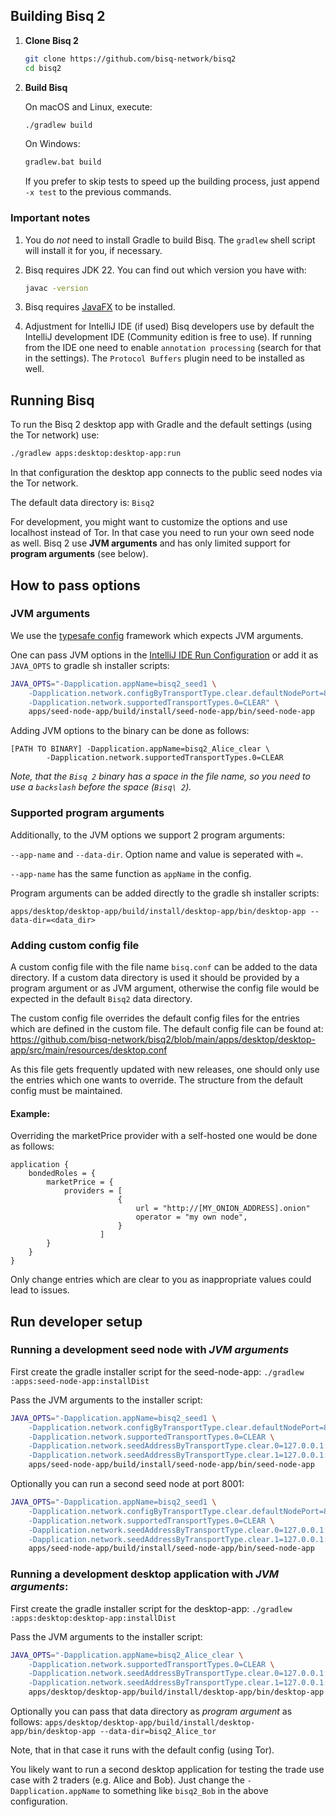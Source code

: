 ## Building Bisq 2

1. **Clone Bisq 2**

   ```sh
   git clone https://github.com/bisq-network/bisq2
   cd bisq2
   ```

2. **Build Bisq**

   On macOS and Linux, execute:
   ```sh
   ./gradlew build
   ```

   On Windows:
   ```cmd
   gradlew.bat build
   ```

   If you prefer to skip tests to speed up the building process, just append `-x test` to the previous commands.

### Important notes

1. You do _not_ need to install Gradle to build Bisq. The `gradlew` shell script will install it for you, if necessary.

2. Bisq requires JDK 22. You can find out which
   version you have with:

   ```sh
   javac -version
   ```
3. Bisq requires [JavaFX](https://openjfx.io/openjfx-docs/) to be installed.

4. Adjustment for IntelliJ IDE (if used)
   Bisq developers use by default the IntelliJ development IDE (Community edition is free to use).
   If running from the IDE one need to enable `annotation processing` (search for that in the settings).
   The `Protocol Buffers` plugin need to be installed as well.

## Running Bisq

To run the Bisq 2 desktop app with Gradle and the default settings (using the Tor network) use:

```sh
./gradlew apps:desktop:desktop-app:run
```

In that configuration the desktop app connects to the public seed nodes via the Tor network.

The default data directory is: `Bisq2`

For development, you might want to customize the options and use localhost instead of Tor. In that case you need to run
your own seed node as well. Bisq 2 use **JVM arguments** and has only limited support for **program arguments** (see
below).

## How to pass options

### JVM arguments

We use the [typesafe config](https://github.com/lightbend/config) framework which expects JVM arguments.

One can pass JVM options in the [IntelliJ IDE Run Configuration](https://i.sstatic.net/gMWQX.png) or add it
as `JAVA_OPTS` to gradle sh installer scripts:

```sh
JAVA_OPTS="-Dapplication.appName=bisq2_seed1 \
    -Dapplication.network.configByTransportType.clear.defaultNodePort=8000 \
    -Dapplication.network.supportedTransportTypes.0=CLEAR" \
    apps/seed-node-app/build/install/seed-node-app/bin/seed-node-app
```

Adding JVM options to the binary can be done as follows:

```
[PATH TO BINARY] -Dapplication.appName=bisq2_Alice_clear \
	    -Dapplication.network.supportedTransportTypes.0=CLEAR
```

_Note, that the `Bisq 2` binary has a space in the file name, so you need to use a `backslash` before the
space (`Bisq\ 2`)._

### Supported program arguments

Additionally, to the JVM options we support 2 program arguments:

`--app-name` and `--data-dir`. Option name and value is seperated with `=`.

`--app-name` has the same function as `appName` in the config.

Program arguments can be added directly to the gradle sh installer scripts:

`apps/desktop/desktop-app/build/install/desktop-app/bin/desktop-app --data-dir=<data_dir>`

### Adding custom config file

A custom config file with the file name `bisq.conf` can be added to the data directory.
If a custom data directory is used it should be provided by a program argument or as JVM argument,
otherwise the config file would be expected in the default `Bisq2` data directory.

The custom config file overrides the default config files for the entries which are defined in the custom file.
The default config file can be found at:
https://github.com/bisq-network/bisq2/blob/main/apps/desktop/desktop-app/src/main/resources/desktop.conf

As this file gets frequently updated with new releases, one should only use the entries which one wants to override.
The structure from the default config must be maintained.

#### Example:

Overriding the marketPrice provider with a self-hosted one would be done as follows:

```
application {
    bondedRoles = {
        marketPrice = {
            providers = [
                        {
                            url = "http://[MY_ONION_ADDRESS].onion"
                            operator = "my own node",
                        }
                    ]
        }
    }
}
```

Only change entries which are clear to you as inappropriate values could lead to issues.

## Run developer setup

### Running a development seed node with *JVM arguments*

First create the gradle installer script for the seed-node-app:
`./gradlew :apps:seed-node-app:installDist`

Pass the JVM arguments to the installer script:
```sh
JAVA_OPTS="-Dapplication.appName=bisq2_seed1 \
    -Dapplication.network.configByTransportType.clear.defaultNodePort=8000 \
    -Dapplication.network.supportedTransportTypes.0=CLEAR \
    -Dapplication.network.seedAddressByTransportType.clear.0=127.0.0.1:8000 \
    -Dapplication.network.seedAddressByTransportType.clear.1=127.0.0.1:8001" \
    apps/seed-node-app/build/install/seed-node-app/bin/seed-node-app
```

Optionally you can run a second seed node at port 8001:

```sh
JAVA_OPTS="-Dapplication.appName=bisq2_seed1 \
    -Dapplication.network.configByTransportType.clear.defaultNodePort=8001 \
    -Dapplication.network.supportedTransportTypes.0=CLEAR \
    -Dapplication.network.seedAddressByTransportType.clear.0=127.0.0.1:8000 \
    -Dapplication.network.seedAddressByTransportType.clear.1=127.0.0.1:8001" \
    apps/seed-node-app/build/install/seed-node-app/bin/seed-node-app
```

### Running a development desktop application with *JVM arguments*:

First create the gradle installer script for the desktop-app:
`./gradlew :apps:desktop:desktop-app:installDist`

Pass the JVM arguments to the installer script:
```sh
JAVA_OPTS="-Dapplication.appName=bisq2_Alice_clear \
    -Dapplication.network.supportedTransportTypes.0=CLEAR \
    -Dapplication.network.seedAddressByTransportType.clear.0=127.0.0.1:8000 \
    -Dapplication.network.seedAddressByTransportType.clear.1=127.0.0.1:8001" \
    apps/desktop/desktop-app/build/install/desktop-app/bin/desktop-app
```

Optionally you can pass that data directory as *program argument* as follows:
`apps/desktop/desktop-app/build/install/desktop-app/bin/desktop-app --data-dir=bisq2_Alice_tor`

Note, that in that case it runs with the default config (using Tor).

You likely want to run a second desktop application for testing the trade use case with 2 traders (e.g. Alice and Bob).
Just change the `-Dapplication.appName` to something like `bisq2_Bob` in the above configuration.





